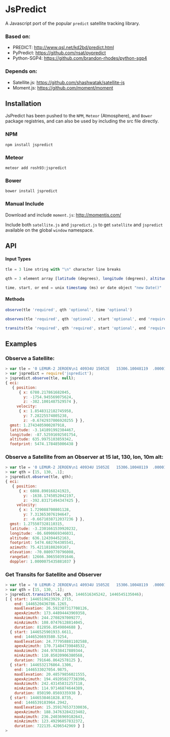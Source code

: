 # JsPredict

A Javascript port of the popular `predict` satellite tracking library.

### Based on:
- PREDICT: http://www.qsl.net/kd2bd/predict.html
- PyPredict: https://github.com/nsat/pypredict
- Python-SGP4: https://github.com/brandon-rhodes/python-sgp4

### Depends on:
- Satellite.js: https://github.com/shashwatak/satellite-js
- Moment.js: https://github.com/moment/moment

## Installation

JsPredict has been pushed to the `NPM`, `Meteor` (Atmosphere), and `Bower` package registries, and can also be used by including the src file directly.

### NPM

```
npm install jspredict
```

### Meteor

```
meteor add rosh93:jspredict
```

### Bower

```
bower install jspredict
```

### Manual Include

Download and include `moment.js`: http://momentjs.com/

Include both `satellite.js` and `jspredict.js` to get `satellite` and `jspredict` available on the global `window` namespace.

## API

#### Input Types

```js
tle = 3 line string with "\n" character line breaks

qth = 3 element array [latitude (degrees), longitude (degrees), altitude (km)]

time, start, or end = unix timestamp (ms) or date object "new Date()"
```

#### Methods

```js
observe(tle 'required', qth 'optional', time 'optional')

observes(tle 'required', qth 'optional', start 'optional', end 'required', interval 'optional')

transits(tle 'required', qth 'required', start 'optional', end 'required', minElevation 'optional')
```

## Examples

### Observe a Satellite:

```js
> var tle = '0 LEMUR-2 JEROEN\n1 40934U 15052E   15306.10048119  .00001740  00000-0  15647-3 0  9990\n2 40934   6.0033 141.2190 0010344 133.6141 226.4604 14.76056230  5130';
> var jspredict = require('jspredict');
> jspredict.observe(tle, null);
{ eci:
   { position:
      { x: 6780.217861682045,
        y: -1754.945569075624,
        z: -382.1001487529574 },
     velocity:
      { x: 1.8548312182745958,
        y: 7.28225574805238,
        z: -0.6742937006920255 } },
  gmst: 1.2743405900207918,
  latitude: -3.141891992384467,
  longitude: -87.52591692501754,
  altitude: 635.9975103859342,
  footprint: 5474.178485006438 }
```

### Observe a Satellite from an Observer at 15 lat, 130, lon, 10m alt:

```js
> var tle = '0 LEMUR-2 JEROEN\n1 40934U 15052E   15306.10048119  .00001740  00000-0  15647-3 0  9990\n2 40934   6.0033 141.2190 0010344 133.6141 226.4604 14.76056230  5130';
> var qth = [15, 130, .1];
> jspredict.observe(tle, qth);
{ eci:
   { position:
      { x: 6808.890168241923,
        y: -1638.1745052042197,
        z: -392.83171494347425 },
     velocity:
      { x: 1.729088700801128,
        y: 7.313653076194647,
        z: -0.6671038712037236 } },
  gmst: 1.275507328110315,
  latitude: -3.2301661539920232,
  longitude: -86.6090669346031,
  altitude: 636.124394452163,
  footprint: 5474.682764305541,
  azimuth: 75.42118188269167,
  elevation: -70.0809770796008,
  rangeSat: 12666.306550391646,
  doppler: 1.0000075435881037 }
```

### Get Transits for Satellite and Observer

```js
> var tle = '0 LEMUR-2 JEROEN\n1 40934U 15052E   15306.10048119  .00001740  00000-0  15647-3 0  9990\n2 40934   6.0033 141.2190 0010344 133.6141 226.4604 14.76056230  5130';
> var qth = [15, 130, .1];
> jspredict.transits(tle, qth, 1446516345242, 1446545135046);
[ { start: 1446519623929.2715,
    end: 1446520436786.1265,
    maxElevation: 26.592307317708126,
    apexAzimuth: 173.44894443969358,
    maxAzimuth: 244.2708297009277,
    minAzimuth: 108.07476128814045,
    duration: 812856.8549804688 },
  { start: 1446525901933.6611,
    end: 1446526693580.5254,
    maxElevation: 24.777958881102588,
    apexAzimuth: 170.71484739848532,
    maxAzimuth: 244.97838417889344,
    minAzimuth: 110.85020906380568,
    duration: 791646.8642578125 },
  { start: 1446532176864.1306,
    end: 1446533027054.9875,
    maxElevation: 20.48579856021555,
    apexAzimuth: 194.49205827738396,
    maxAzimuth: 242.43145831257118,
    minAzimuth: 114.97146874644389,
    duration: 850190.8569335938 },
  { start: 1446538461828.8735,
    end: 1446539183964.2942,
    maxElevation: 15.359176537330036,
    apexAzimuth: 188.34763284223402,
    maxAzimuth: 236.24036969182643,
    minAzimuth: 123.49296057832372,
    duration: 722135.4206542969 } ]
>
```
